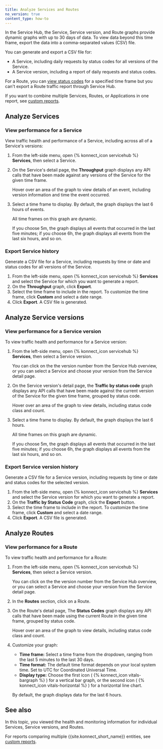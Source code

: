 ```yaml
---
title: Analyze Services and Routes
no_version: true
content_type: how-to
---
```


In the Service Hub, the Service, Service version, and Route graphs provide dynamic
graphs with up to 30 days of data. To view data beyond this time frame, export
the data into a comma-separated values (CSV) file.

You can generate and export a CSV file for:

* A Service, including daily requests by status codes for all versions of the
Service.
* A Service version, including a report of daily requests and status codes.

For a Route, you can [view status codes](#view-performance-for-a-route)
for a specified time frame but you can't export a Route traffic report through
Service Hub.

If you want to combine multiple Services, Routes, or Applications in one report,
see [custom reports](/konnect/vitals/generate-reports/).

## Analyze Services

### View performance for a Service

View traffic health and performance of a Service, including across all of a
Service's versions:

1. From the left-side menu, open {% konnect_icon servicehub %} **Services**, then
select a Service.

1. On the Service's detail page, the **Throughput** graph displays any API calls
that have been made against any versions of the Service for the given time frame.

    Hover over an area of the graph to view details of an event, including
    version information and time the event occurred.

1. Select a time frame to display. By default, the graph displays the last
6 hours of events.

    All time frames on this graph are dynamic.

    If you choose 5m, the graph displays all events that occurred in the last five
    minutes; if you choose 6h, the graph displays all events from the last six
    hours, and so on.


### Export Service history

Generate a CSV file for a Service, including requests by time or date and
status codes for all versions of the Service.

1. From the left-side menu, open {% konnect_icon servicehub %} **Services** and
select the Service for which you want to generate a
report.
2. On the **Throughput** graph, click **Export**.
3. Select the time frame to include in the report. To customize the time frame,
click **Custom** and select a date range.
4. Click **Export**. A CSV file is generated.

## Analyze Service versions

### View performance for a Service version

To view traffic health and performance for a Service version:

1.  From the left-side menu, open {% konnect_icon servicehub %} **Services**,
then select a Service version.

    You can click on the the version number from the Service Hub overview, or
    you can select a Service and choose your version from the Service detail page.

1. On the Service version's detail page, the **Traffic by status code** graph
displays any API calls that have been made against the current version of the
Service for the given time frame, grouped by status code.

    Hover over an area of the graph to view details, including status code
    class and count.

1. Select a time frame to display. By default, the graph displays the last 6
hours.

    All time frames on this graph are dynamic.

    If you choose 5m, the graph displays all events that occurred in the last five
    minutes; if you choose 6h, the graph displays all events from the last six
    hours, and so on.

### Export Service version history

Generate a CSV file for a Service version, including requests by time or
 date and status codes for the selected version.

1. From the left-side menu, open {% konnect_icon servicehub %}
**Services** and select the Service version for which you want to generate a
report.
2. On the **Traffic by Status Code** graph, click the **Export** button.
3. Select the time frame to include in the report. To customize the time frame,
click **Custom** and select a date range.
4. Click **Export**. A CSV file is generated.

## Analyze Routes

### View performance for a Route

To view traffic health and performance for a Route:

1.  From the left-side menu, open
{% konnect_icon servicehub %} **Services**, then select a Service version.

    You can click on the the version number from the Service Hub overview, or
    you can select a Service and choose your version from the Service detail page.

1. In the **Routes** section, click on a Route.

1. On the Route's detail page, The **Status Codes** graph displays any API
calls that have been made using the current Route in the given time frame,
grouped by status code.

    Hover over an area of the graph to view details, including status code
    class and count.

1. Customize your graph:
    * **Time frame:** Select a time frame from the dropdown, ranging from the
    last 5 minutes to the last 30 days.
    * **Time format:** The default time format depends on your local system time.
    Set to UTC for Coordinated Universal Time.
    * **Display type:** Choose the first icon
    ( {% konnect_icon vitals-bargraph %} )
    for a vertical bar graph, or the second icon
    ( {% konnect_icon vitals-horizontal %} )
    for a horizontal line chart.

    By default, the graph displays data for the last 6 hours.

## See also

In this topic, you viewed the health and monitoring information for individual
Services, Service versions, and Routes.

For reports comparing multiple {{site.konnect_short_name}} entities, see [custom reports](/konnect/vitals/generate-reports/).
